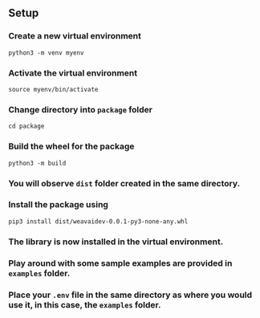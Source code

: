## Setup 

### Create a new virtual environment

```
python3 -m venv myenv
```

### Activate the virtual environment

```
source myenv/bin/activate
```

### Change directory into `package` folder
```
cd package
```

### Build the wheel for the package
```
python3 -m build
```

### You will observe `dist` folder created in the same directory.
### Install the package using

```
pip3 install dist/weavaidev-0.0.1-py3-none-any.whl
```

### The library is now installed in the virtual environment.
### Play around with some sample examples are provided in `examples` folder. 
### Place your `.env` file in the same directory as where you would use it, in this case, the `examples` folder.